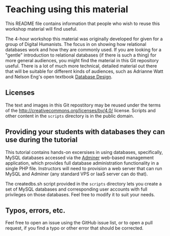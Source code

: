 # Teaching using this material

This README file contains information that people who wish to reuse this workshop material will find useful.

The 4-hour workshop this material was originally developed for given for a group of Digital Humanists. The focus in on showing how relational databases work and how they are commonly used. If you are looking for a "gentle" introduction to relational databases (if there is such a thing) for more general audiences, you might find the material in this Git repository useful. There is a lot of much more technical, detailed material out there that will be suitable for different kinds of audiences, such as Adrianne Watt and Nelson Eng's open textbook [Database Design](http://opentextbc.ca/dbdesign01/).

## Licenses

The text and images in this Git repostitory may be reused under the terms of the http://creativecommons.org/licenses/by/4.0/ license. Scripts and other content in the `scripts` directory is in the public domain.

## Providing your students with databases they can use during the tutorial

This tutorial contains hands-on excersises in using databases, specifically, MySQL databases accessed via the [Adminer](http://www.adminer.org/) web-based management application, which provides full database administration functionality in a single PHP file. Instructors will need to provision a web server that can run MySQL and Adminer (any standard VPS or IaaS server can do that).

The createdbs.sh script provided in the `scripts` directory lets you create a set of MySQL databases and corresponding user accounts with full privileges on those databases. Feel free to modify it to suit your needs.

## Typos, errors, etc.

Feel free to open an issue using the GitHub issue list, or to open a pull request, if you find a typo or other error that should be corrected.
